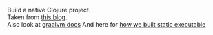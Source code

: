 Build a native Clojure project.  
Taken from [this blog](https://maksimrv.medium.com/compile-clojure-to-native-binary-using-graalvm-b31d1cc9ec76).  
Also look at [graalvm docs](https://github.com/clj-easy/graal-docs/blob/master/doc/hello-world.adoc)
And here for [how we built static executable](https://www.graalvm.org/latest/reference-manual/native-image/guides/build-static-executables/)




